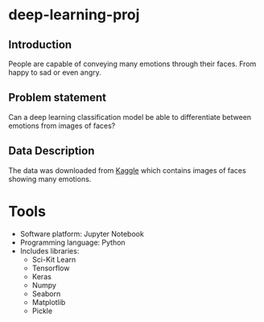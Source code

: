 # deep-learning-proj
## Introduction
People are capable of conveying many emotions through their faces. From happy to sad or even angry.

## Problem statement
Can a deep learning classification model be able to differentiate between emotions from images of faces?

## Data Description
The data was downloaded from [Kaggle](https://www.kaggle.com/ananthu017/emotion-detection-fer) which contains images of faces showing many emotions.

# Tools
- Software platform: Jupyter Notebook
- Programming language: Python
- Includes libraries:
  - Sci-Kit Learn
  - Tensorflow
  - Keras
  - Numpy
  - Seaborn
  - Matplotlib
  - Pickle
